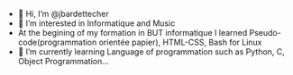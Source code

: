- 👋 Hi, I’m @jbardettecher
- 👀 I’m interested in Informatique and Music
- At the begining of my formation in BUT informatique I learned Pseudo-code(programmation orientée papier), HTML-CSS, Bash for Linux 
- 🌱 I’m currently learning Language of programmation such as Python, C, Object Programmation...
<!---
jbardettecher/jbardettecher is a ✨ special ✨ repository because its `README.md` (this file) appears on your GitHub profile.
You can click the Preview link to take a look at your changes.
--->
